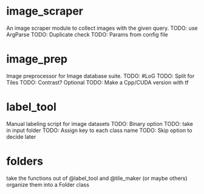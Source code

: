 # image_scraper
An image scraper module to collect images with the given query.
  TODO: use ArgParse
  TODO: Duplicate check
  TODO: Params from config file

# image_prep
Image preprocessor for Image database suite.
  TODO: #LoG
  TODO: Split for Tiles
  TODO: Contrast?
  Optional TODO: Make a Cpp/CUDA version with tf

# label_tool
Manual labeling script for  image datasets
  TODO: Binary option
  TODO: take in input folder
  TODO: Assign key to each class name
  TODO: Skip option to decide later

# folders
  take the functions out of @label_tool and @tile_maker (or maybe others)
  organize them into a Folder class

